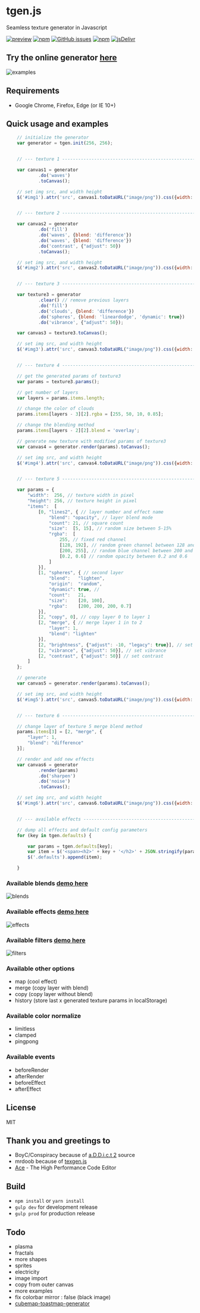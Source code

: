 # tgen.js

Seamless texture generator in Javascript

[![preview](https://img.shields.io/badge/preview-click_here-green.svg?style=flat-square)](https://texture-generator.com/generator/demo/)
[![npm](https://img.shields.io/npm/dt/seamless-texture-generator.svg?style=flat-square)](https://www.npmjs.com/package/seamless-texture-generator)
[![GitHub issues](https://img.shields.io/github/issues/schalkt/tgen.svg?style=flat-square)](https://github.com/schalkt/tgen/issues)
[![npm](https://img.shields.io/npm/v/seamless-texture-generator.svg?style=flat-square)](https://www.npmjs.com/package/seamless-texture-generator)
[![jsDelivr](https://data.jsdelivr.com/v1/package/npm/seamless-texture-generator/badge)](https://www.jsdelivr.com/package/npm/seamless-texture-generator)

## Try the online generator [here](https://texture-generator.com/generator/)

![examples](https://texture-generator.com/generator/demo/images/examples.jpg#20180809)

## Requirements

* Google Chrome, Firefox, Edge (or IE 10+)

## Quick usage and examples

```javascript
    // initialize the generator
    var generator = tgen.init(256, 256);


    // --- texture 1 --------------------------------------------------------------

    var canvas1 = generator
            .do('waves')
            .toCanvas();

    // set img src, and width height
    $('#img1').attr('src', canvas1.toDataURL("image/png")).css({width: canvas1.width, height: canvas1.height});


    // --- texture 2 --------------------------------------------------------------

    var canvas2 = generator
            .do('fill')
            .do('waves', {blend: 'difference'})
            .do('waves', {blend: 'difference'})
            .do('contrast', {"adjust": 50})
            .toCanvas();

    // set img src, and width height
    $('#img2').attr('src', canvas2.toDataURL("image/png")).css({width: canvas2.width, height: canvas2.height});


    // --- texture 3 --------------------------------------------------------------

    var texture3 = generator
            .clear() // remove previous layers
            .do('fill')
            .do('clouds', {blend: 'difference'})
            .do('spheres', {blend: 'lineardodge', 'dynamic': true})
            .do('vibrance', {"adjust": 50});

    var canvas3 = texture3.toCanvas();

    // set img src, and width height
    $('#img3').attr('src', canvas3.toDataURL("image/png")).css({width: canvas3.width, height: canvas3.height});


    // --- texture 4 --------------------------------------------------------------

    // get the generated params of texture3
    var params = texture3.params();

    // get number of layers
    var layers = params.items.length;

    // change the color of clouds
    params.items[layers - 3][2].rgba = [255, 50, 10, 0.85];

    // change the blending method
    params.items[layers - 2][2].blend = 'overlay';

    // generate new texture with modified params of texture3
    var canvas4 = generator.render(params).toCanvas();

    // set img src, and width height
    $('#img4').attr('src', canvas4.toDataURL("image/png")).css({width: canvas4.width, height: canvas4.height});


    // --- texture 5 --------------------------------------------------------------

    var params = {
        "width":  256, // texture width in pixel
        "height": 256, // texture height in pixel
        "items":  [
            [0, "lines2", { // layer number and effect name
                "blend": "opacity", // layer blend mode
                "count": 21, // square count
                "size":  [5, 15], // random size between 5-15%
                "rgba":  [
                    255, // fixed red channel
                    [128, 192], // random green channel between 128 and 192
                    [200, 255], // random blue channel between 200 and 255
                    [0.2, 0.6] // random opacity between 0.2 and 0.6
                ]
            }],
            [1, "spheres", { // second layer
                "blend":   "lighten",
                "origin":  "random",
                "dynamic": true, //
                "count":   21,
                "size":    [20, 100],
                "rgba":    [200, 200, 200, 0.7]
            }],
            [2, "copy", 0], // copy layer 0 to layer 1
            [2, "merge", { // merge layer 1 in to 2
                "layer": 1,
                "blend": "lighten"
            }],
            [2, "brightness", {"adjust": -10, "legacy": true}], // set brightness
            [2, "vibrance", {"adjust": 50}], // set vibrance
            [2, "contrast", {"adjust": 50}] // set contrast
        ]
    };

    // generate
    var canvas5 = generator.render(params).toCanvas();

    // set img src, and width height
    $('#img5').attr('src', canvas5.toDataURL("image/png")).css({width: canvas5.width, height: canvas5.height});


    // --- texture 6 --------------------------------------------------------------

    // change layer of texture 5 merge blend method
    params.items[3] = [2, "merge", {
        "layer": 1,
        "blend": "difference"
    }];

    // render and add new effects
    var canvas6 = generator
            .render(params)
            .do('sharpen')
            .do('noise')
            .toCanvas();

    // set img src, and width height
    $('#img6').attr('src', canvas6.toDataURL("image/png")).css({width: canvas6.width, height: canvas6.height});


    // --- available effects -------------------------------------------------------

    // dump all effects and default config parameters
    for (key in tgen.defaults) {

        var params = tgen.defaults[key];
        var item = $('<span><h2>' + key + '</h2>' + JSON.stringify(params) + '</span>');
        $('.defaults').append(item);

    }
```

### Available blends [demo here](https://texture-generator.com/generator/demo/blends.html)

![blends](https://texture-generator.com/generator/demo/images/blends.jpg#20180809)

### Available effects [demo here](https://texture-generator.com/generator/demo/effects.html)

![effects](https://texture-generator.com/generator/demo/images/effects.jpg#20180809)

### Available filters [demo here](https://texture-generator.com/generator/demo/filters.html)

![filters](https://texture-generator.com/generator/demo/images/filters.jpg#20180809)
  
### Available other options

* map (cool effect)
* merge (copy layer with blend)
* copy (copy layer without blend)
* history (store last x generated texture params in localStorage)

### Available color normalize

* limitless
* clamped
* pingpong

### Available events

* beforeRender
* afterRender
* beforeEffect
* afterEffect

## License

MIT

## Thank you and greetings to

* BoyC/Conspiracy because of [a.D.D.i.c.t 2](http://conspiracy.hu/release/tool/addict2/) source
* mrdoob because of [texgen.js](https://github.com/mrdoob/texgen.js)
* [Ace](http://ace.c9.io/) - The High Performance Code Editor

## Build

* `npm install` or `yarn install`
* `gulp dev` for development release
* `gulp prod` for production release

## Todo

* plasma
* fractals
* more shapes
* sprites
* electricity
* image import
* copy from outer canvas
* more examples
* fix colorbar mirror : false (black image)
* [cubemap-toastmap-generator](https://jonaszeitler.se/cubemap-toastmap-generator/)
